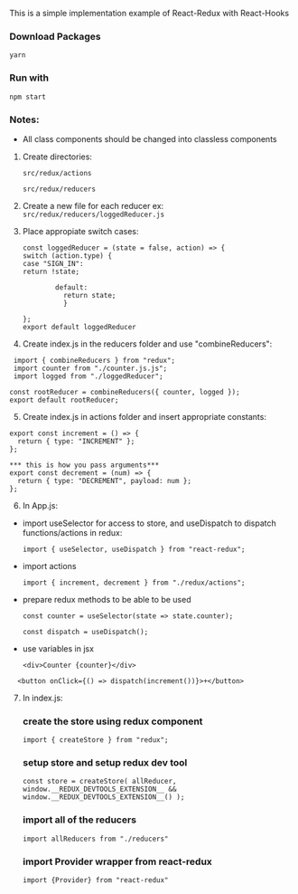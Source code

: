 This is a simple implementation example of React-Redux with React-Hooks

### Download Packages

`yarn`

### Run with

`npm start`

### Notes:

- All class components should be changed into classless components

1. Create directories:

   `src/redux/actions`

   `src/redux/reducers`

2. Create a new file for each reducer ex:
   `src/redux/reducers/loggedReducer.js`

3. Place appropiate switch cases:

   ```
   const loggedReducer = (state = false, action) => {
   switch (action.type) {
   case "SIGN_IN":
   return !state;

           default:
             return state;
             }

   };
   export default loggedReducer
   ```

4. Create index.js in the reducers folder and use "combineReducers":

```
 import { combineReducers } from "redux";
 import counter from "./counter.js.js";
 import logged from "./loggedReducer";

const rootReducer = combineReducers({ counter, logged });
export default rootReducer;
```

5. Create index.js in actions folder and insert appropriate constants:

```
export const increment = () => {
  return { type: "INCREMENT" };
};
```

```
*** this is how you pass arguments***
export const decrement = (num) => {
  return { type: "DECREMENT", payload: num };
};
```

6. In App.js:

- import useSelector for access to store, and useDispatch to dispatch functions/actions in redux:

  ```
  import { useSelector, useDispatch } from "react-redux";
  ```

- import actions

  ```
  import { increment, decrement } from "./redux/actions";
  ```

- prepare redux methods to be able to be used

  ```
  const counter = useSelector(state => state.counter);
  ```

  ```
  const dispatch = useDispatch();
  ```

- use variables in jsx

  ```
  <div>Counter {counter}</div>
  ```

```
  <button onClick={() => dispatch(increment())}>+</button>
```

7. In index.js:

   ### create the store using redux component

   ```
   import { createStore } from "redux";
   ```

   ### setup store and setup redux dev tool

   ```
   const store = createStore( allReducer, window.__REDUX_DEVTOOLS_EXTENSION__ && window.__REDUX_DEVTOOLS_EXTENSION__() );
   ```

   ### import all of the reducers

   ```
   import allReducers from "./reducers"
   ```

   ### import Provider wrapper from react-redux

   ```
   import {Provider} from "react-redux"
   ```
